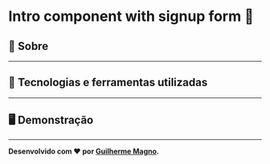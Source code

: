 # Intro component with signup form 📝

## 📖 Sobre   

---

## 🚀 Tecnologias e ferramentas utilizadas

---

## 🖥️ Demonstração

---

**Desenvolvido com ❤️ por [Guilherme Magno](https://github.com/devmagno/).**